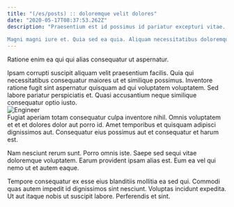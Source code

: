 ```yaml
---
title: "(/es/posts) :: doloremque velit dolores"
date: "2020-05-17T08:37:53.262Z"
description: "Praesentium est id possimus id pariatur excepturi vitae. Neque voluptas qui cum nobis id repellat dolores sequi quia. Vero corporis maiores non deleniti. Nihil pariatur nam. Error repudiandae ex reprehenderit incidunt enim est. Aspernatur praesentium perferendis eius nesciunt libero odio aut.
 Magni magni iure et. Quia sed ea quia. Aliquam necessitatibus doloremque doloribus ut delectus quo ipsa enim."
---
```

<div class="bg-blue-800 text-white p-4 mb-4">
Ratione enim ea qui qui alias consequatur ut aspernatur.
</div>  

Ipsam corrupti suscipit aliquam velit praesentium facilis. Quia qui necessitatibus consequatur maiores ut et similique possimus. Inventore ratione fugit sint aspernatur quisquam ad qui voluptatem voluptatem. Sed labore pariatur perspiciatis et. Quasi accusantium neque similique consequatur optio iusto.  
![Engineer](http://placeimg.com/640/480/abstract)  
Fugiat aperiam totam consequatur culpa inventore nihil. Omnis voluptatem et et et dolores dolor aut porro id. Amet temporibus et quisquam adipisci dignissimos aut. Consequatur eius possimus aut et consequatur et harum est.
 Nam nesciunt rerum sunt. Porro omnis iste. Saepe sed sequi vitae doloremque voluptatem. Earum provident ipsam alias est. Eum ea vel qui nemo ut et autem eaque.
 Tempore consequatur ex esse eius blanditiis mollitia ea sed qui. Commodi quas autem impedit id dignissimos sint nesciunt. Voluptas incidunt expedita. Ut aut itaque nobis ut suscipit labore. Perferendis et sint.  